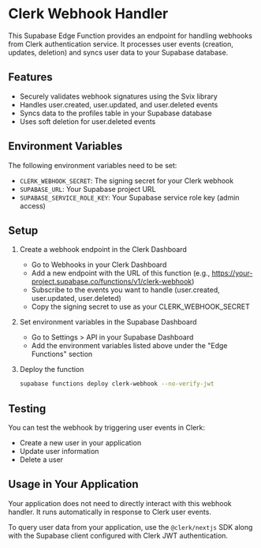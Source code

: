 # Clerk Webhook Handler

This Supabase Edge Function provides an endpoint for handling webhooks from Clerk authentication service. It processes user events (creation, updates, deletion) and syncs user data to your Supabase database.

## Features

- Securely validates webhook signatures using the Svix library
- Handles user.created, user.updated, and user.deleted events
- Syncs data to the profiles table in your Supabase database
- Uses soft deletion for user.deleted events

## Environment Variables

The following environment variables need to be set:

- `CLERK_WEBHOOK_SECRET`: The signing secret for your Clerk webhook
- `SUPABASE_URL`: Your Supabase project URL
- `SUPABASE_SERVICE_ROLE_KEY`: Your Supabase service role key (admin access)

## Setup

1. Create a webhook endpoint in the Clerk Dashboard
   - Go to Webhooks in your Clerk Dashboard
   - Add a new endpoint with the URL of this function (e.g., https://your-project.supabase.co/functions/v1/clerk-webhook)
   - Subscribe to the events you want to handle (user.created, user.updated, user.deleted)
   - Copy the signing secret to use as your CLERK_WEBHOOK_SECRET

2. Set environment variables in the Supabase Dashboard
   - Go to Settings > API in your Supabase Dashboard
   - Add the environment variables listed above under the "Edge Functions" section

3. Deploy the function
   ```bash
   supabase functions deploy clerk-webhook --no-verify-jwt
   ```

## Testing

You can test the webhook by triggering user events in Clerk:
- Create a new user in your application
- Update user information
- Delete a user

## Usage in Your Application

Your application does not need to directly interact with this webhook handler. It runs automatically in response to Clerk user events.

To query user data from your application, use the `@clerk/nextjs` SDK along with the Supabase client configured with Clerk JWT authentication. 